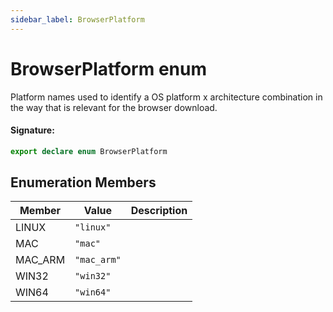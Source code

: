 ```yaml
---
sidebar_label: BrowserPlatform
---
```


# BrowserPlatform enum

Platform names used to identify a OS platform x architecture combination in the way that is relevant for the browser download.

#### Signature:

```typescript
export declare enum BrowserPlatform
```

## Enumeration Members

| Member  | Value                            | Description |
| ------- | -------------------------------- | ----------- |
| LINUX   | <code>&quot;linux&quot;</code>   |             |
| MAC     | <code>&quot;mac&quot;</code>     |             |
| MAC_ARM | <code>&quot;mac_arm&quot;</code> |             |
| WIN32   | <code>&quot;win32&quot;</code>   |             |
| WIN64   | <code>&quot;win64&quot;</code>   |             |
